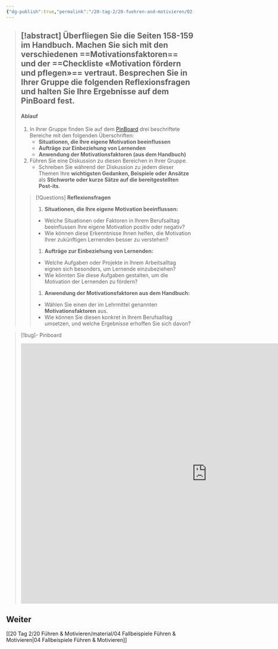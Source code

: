 ```yaml
---
{"dg-publish":true,"permalink":"/20-tag-2/20-fuehren-and-motivieren/02-motivationsfaktoren/"}
---
```


>[!abstract] **Überfliegen** Sie die **Seiten 158-159 im Handbuch**. Machen Sie sich mit den verschiedenen **==Motivationsfaktoren==** und der ==**Checkliste** «**Motivation fördern und pflegen**»== vertraut.
>**Besprechen Sie in Ihrer Gruppe die folgenden Reflexionsfragen und halten Sie Ihre Ergebnisse auf dem PinBoard fest.**
>---
>#### Ablauf
>1. In Ihrer Gruppe finden Sie auf dem [PinBoard](https://tools.fobizz.com/pinboard/public_boards/530e8cc1-726c-4fa6-b1bb-bf391d92d6a6?token=42c5473400fbb12e2aefc7570bb9d9ea) drei beschriftete Bereiche mit den folgenden Überschriften:
>     - **Situationen, die Ihre eigene Motivation beeinflussen**
>     - **Aufträge zur Einbeziehung von Lernenden**
>     - **Anwendung der Motivationsfaktoren (aus dem Handbuch)**
>2. Führen Sie eine Diskussion zu diesen Bereichen in Ihrer Gruppe.
>     - Schreiben Sie während der Diskussion zu jedem dieser Themen Ihre **wichtigsten Gedanken, Beispiele oder Ansätze** als **Stichworte oder kurze Sätze auf die bereitgestellten Post-its**.
>
>>[!Questions] **Reflexionsfragen**
>> 
>> 1. **Situationen, die Ihre eigene Motivation beeinflussen:**
>>	- Welche Situationen oder Faktoren in Ihrem Berufsalltag beeinflussen Ihre eigene Motivation positiv oder negativ? 
>>	- Wie können diese Erkenntnisse Ihnen helfen, die Motivation Ihrer zukünftigen Lernenden besser zu verstehen?
>> 1. **Aufträge zur Einbeziehung von Lernenden:**
>>	- Welche Aufgaben oder Projekte in Ihrem Arbeitsalltag eignen sich besonders, um Lernende einzubeziehen? 
>>	- Wie könnten Sie diese Aufgaben gestalten, um die Motivation der Lernenden zu fördern?
>>1. **Anwendung der Motivationsfaktoren aus dem Handbuch:**
>>	- Wählen Sie einen der im Lehrmittel genannten **Motivationsfaktoren** aus. 
>>	- Wie können Sie diesen konkret in Ihrem Berufsalltag umsetzen, und welche Ergebnisse erhoffen Sie sich davon?

>[!bug]- Pinboard
><iframe src="https://tools.fobizz.com/pinboard/public_boards/530e8cc1-726c-4fa6-b1bb-bf391d92d6a6?token=42c5473400fbb12e2aefc7570bb9d9ea" style="border:0px #ffffff none;" name="myiFrame" scrolling="no" frameborder="1" marginheight="0px" marginwidth="0px" height="700px" width="1000px" allowfullscreen></iframe>
## Weiter
[[20 Tag 2/20 Führen & Motivieren/material/04 Fallbeispiele Führen & Motivieren\|04 Fallbeispiele Führen & Motivieren]]